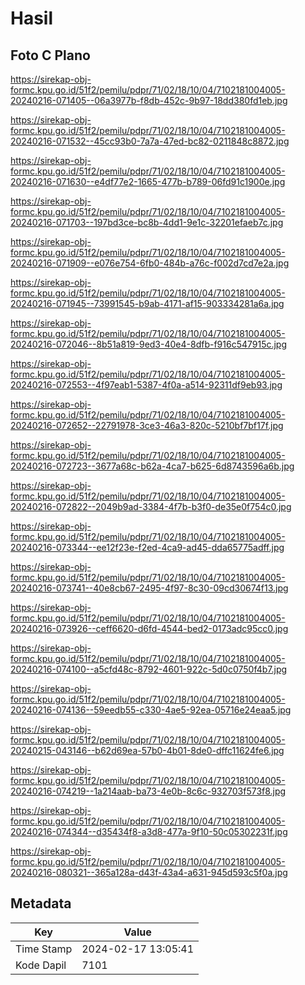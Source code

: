 # Hasil

## Foto C Plano

https://sirekap-obj-formc.kpu.go.id/51f2/pemilu/pdpr/71/02/18/10/04/7102181004005-20240216-071405--06a3977b-f8db-452c-9b97-18dd380fd1eb.jpg

https://sirekap-obj-formc.kpu.go.id/51f2/pemilu/pdpr/71/02/18/10/04/7102181004005-20240216-071532--45cc93b0-7a7a-47ed-bc82-0211848c8872.jpg

https://sirekap-obj-formc.kpu.go.id/51f2/pemilu/pdpr/71/02/18/10/04/7102181004005-20240216-071630--e4df77e2-1665-477b-b789-06fd91c1900e.jpg

https://sirekap-obj-formc.kpu.go.id/51f2/pemilu/pdpr/71/02/18/10/04/7102181004005-20240216-071703--197bd3ce-bc8b-4dd1-9e1c-32201efaeb7c.jpg

https://sirekap-obj-formc.kpu.go.id/51f2/pemilu/pdpr/71/02/18/10/04/7102181004005-20240216-071909--e076e754-6fb0-484b-a76c-f002d7cd7e2a.jpg

https://sirekap-obj-formc.kpu.go.id/51f2/pemilu/pdpr/71/02/18/10/04/7102181004005-20240216-071945--73991545-b9ab-4171-af15-903334281a6a.jpg

https://sirekap-obj-formc.kpu.go.id/51f2/pemilu/pdpr/71/02/18/10/04/7102181004005-20240216-072046--8b51a819-9ed3-40e4-8dfb-f916c547915c.jpg

https://sirekap-obj-formc.kpu.go.id/51f2/pemilu/pdpr/71/02/18/10/04/7102181004005-20240216-072553--4f97eab1-5387-4f0a-a514-92311df9eb93.jpg

https://sirekap-obj-formc.kpu.go.id/51f2/pemilu/pdpr/71/02/18/10/04/7102181004005-20240216-072652--22791978-3ce3-46a3-820c-5210bf7bf17f.jpg

https://sirekap-obj-formc.kpu.go.id/51f2/pemilu/pdpr/71/02/18/10/04/7102181004005-20240216-072723--3677a68c-b62a-4ca7-b625-6d8743596a6b.jpg

https://sirekap-obj-formc.kpu.go.id/51f2/pemilu/pdpr/71/02/18/10/04/7102181004005-20240216-072822--2049b9ad-3384-4f7b-b3f0-de35e0f754c0.jpg

https://sirekap-obj-formc.kpu.go.id/51f2/pemilu/pdpr/71/02/18/10/04/7102181004005-20240216-073344--ee12f23e-f2ed-4ca9-ad45-dda65775adff.jpg

https://sirekap-obj-formc.kpu.go.id/51f2/pemilu/pdpr/71/02/18/10/04/7102181004005-20240216-073741--40e8cb67-2495-4f97-8c30-09cd30674f13.jpg

https://sirekap-obj-formc.kpu.go.id/51f2/pemilu/pdpr/71/02/18/10/04/7102181004005-20240216-073926--ceff6620-d6fd-4544-bed2-0173adc95cc0.jpg

https://sirekap-obj-formc.kpu.go.id/51f2/pemilu/pdpr/71/02/18/10/04/7102181004005-20240216-074100--a5cfd48c-8792-4601-922c-5d0c0750f4b7.jpg

https://sirekap-obj-formc.kpu.go.id/51f2/pemilu/pdpr/71/02/18/10/04/7102181004005-20240216-074136--59eedb55-c330-4ae5-92ea-05716e24eaa5.jpg

https://sirekap-obj-formc.kpu.go.id/51f2/pemilu/pdpr/71/02/18/10/04/7102181004005-20240215-043146--b62d69ea-57b0-4b01-8de0-dffc11624fe6.jpg

https://sirekap-obj-formc.kpu.go.id/51f2/pemilu/pdpr/71/02/18/10/04/7102181004005-20240216-074219--1a214aab-ba73-4e0b-8c6c-932703f573f8.jpg

https://sirekap-obj-formc.kpu.go.id/51f2/pemilu/pdpr/71/02/18/10/04/7102181004005-20240216-074344--d35434f8-a3d8-477a-9f10-50c05302231f.jpg

https://sirekap-obj-formc.kpu.go.id/51f2/pemilu/pdpr/71/02/18/10/04/7102181004005-20240216-080321--365a128a-d43f-43a4-a631-945d593c5f0a.jpg


## Metadata

| Key        | Value               |
| ---------- | ------------------- |
| Time Stamp | 2024-02-17 13:05:41 |
| Kode Dapil | 7101                |



